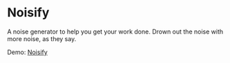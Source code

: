 # Noisify

A noise generator to help you get your work done. Drown out the noise with more noise, as they say.

Demo: [Noisify](https://noisify.xyz/)

